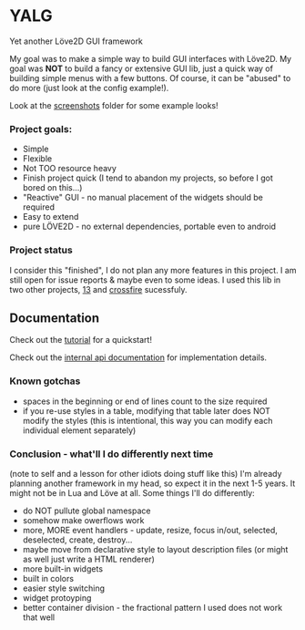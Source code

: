 # YALG
Yet another Löve2D GUI framework

My goal was to make a simple way to build GUI interfaces with Löve2D.
My goal was **NOT** to build a fancy or extensive GUI lib, just a quick way of building simple menus with a few buttons. Of course, it can be "abused" to do more (just look at the config example!).

Look at the [screenshots](screenshots) folder for some example looks!

### Project goals:
- Simple
- Flexible
- Not TOO resource heavy
- Finish project quick (I tend to abandon my projects, so before I got bored on this...)
- "Reactive" GUI - no manual placement of the widgets should be required
- Easy to extend
- pure LÖVE2D - no external dependencies, portable even to android

### Project status
I consider this "finished", I do not plan any more features in this project. I am still open for issue reports & maybe even to some ideas.
I used this lib in two other projects, [13](https://github.com/sasszem/13) and [crossfire](https://github.com/sasszem/crossfire) sucessfuly.

## Documentation
Check out the [tutorial](TUTORIAL.MD) for a quickstart!

Check out the [internal api documentation](DOCS.md) for implementation details.

### Known gotchas
- spaces in the beginning or end of lines count to the size required
- if you re-use styles in a table, modifying that table later does NOT modify the styles
(this is intentional, this way you can modify each individual element separately)

### Conclusion - what'll I do differently next time
(note to self and a lesson for other idiots doing stuff like this)
I'm already planning another framework in my head, so expect it in the next 1-5 years.
It might not be in Lua and Löve at all.
Some things I'll do differently:
- do NOT pullute global namespace
- somehow make owerflows work
- more, MORE event handlers - update, resize, focus in/out, selected, deselected, create, destroy...
- maybe move from declarative style to layout description files (or might as well just write a HTML renderer)
- more built-in widgets
- built in colors
- easier style switching
- widget protoyping
- better container division - the fractional pattern I used does not work that well
